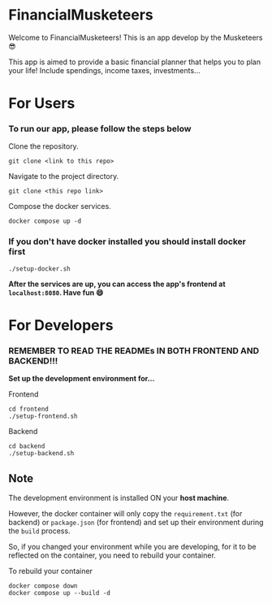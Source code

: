 # FinancialMusketeers
Welcome to FinancialMusketeers! This is an app develop by the Musketeers :sunglasses:

This app is aimed to provide a basic financial planner that helps you to plan your life! Include spendings, income taxes, investments...

# For Users
### To run our app, please follow the steps below

Clone the repository.
```
git clone <link to this repo>
```

Navigate to the project directory.
```
git clone <this repo link>
```

Compose the docker services.
```
docker compose up -d
```

### If you don't have docker installed you should install docker first
```
./setup-docker.sh
```

**After the services are up, you can access the app's frontend at `localhost:8080`. Have fun :smile:**

# For Developers
### REMEMBER TO READ THE READMEs IN BOTH FRONTEND AND BACKEND!!!

**Set up the development environment for...**

Frontend
```
cd frontend
./setup-frontend.sh
```

Backend
```
cd backend
./setup-backend.sh
```

## Note
The development environment is installed ON your **host machine**.

However, the docker container will only copy the `requirement.txt` (for backend) or `package.json` (for frontend) and set up their environment during the `build` process.

So, if you changed your environment while you are developing, for it to be reflected on the container, you need to rebuild your container.

To rebuild your container
```
docker compose down
docker compose up --build -d
```
